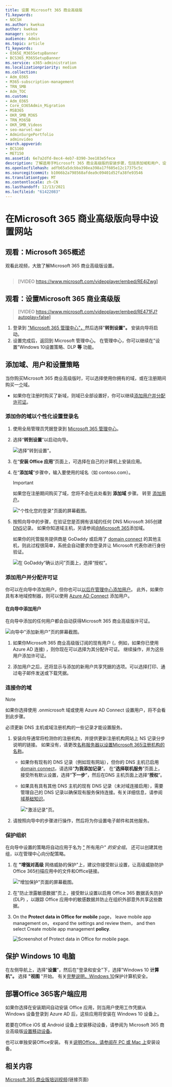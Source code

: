 ```yaml
---
title: 设置 Microsoft 365 商业高级版
f1.keywords:
- NOCSH
ms.author: kwekua
author: kwekua
manager: scotv
audience: Admin
ms.topic: article
f1_keywords:
- O365E_M365SetupBanner
- BCS365_M365SetupBanner
ms.service: o365-administration
ms.localizationpriority: medium
ms.collection:
- Adm_O365
- M365-subscription-management
- TRN_SMB
- Adm_TOC
ms.custom:
- Adm_O365
- Core_O365Admin_Migration
- MSB365
- OKR_SMB_M365
- TRN_M365B
- OKR_SMB_Videos
- seo-marvel-mar
- AdminSurgePortfolio
- adminvideo
search.appverid:
- BCS160
- MET150
ms.assetid: 6e7a2dfd-8ec4-4eb7-8390-3ee103e5fece
description: 了解适用于Microsoft 365 商业高级版的安装步骤，包括添加域和用户、设置安全策略等。
ms.openlocfilehash: adfb65a5dcbba398ea398a17f605e12c17375c5c
ms.sourcegitcommit: b1066b2a798568afdea9c09401d52fa38fe93546
ms.translationtype: MT
ms.contentlocale: zh-CN
ms.lasthandoff: 12/13/2021
ms.locfileid: "61422083"
---
```

# <a name="set-up-microsoft-365-business-premium-in-the-setup-wizard"></a>在Microsoft 365 商业高级版向导中设置网站

## <a name="watch-overview-of-microsoft-365-setup"></a>观看：Microsoft 365概述

观看此视频，大致了解Microsoft 365 商业高级版设置。<br><br>

> [!VIDEO https://www.microsoft.com/videoplayer/embed/RE4jZwg] 

## <a name="watch-set-up-microsoft-365-business-premium"></a>观看：设置Microsoft 365 商业高级版

> [!VIDEO https://www.microsoft.com/videoplayer/embed/RE471FJ?autoplay=false]

1. 登录到 <a href="https://go.microsoft.com/fwlink/p/?linkid=2024339" target="_blank">"Microsoft 365 管理中心"，</a>然后选择"**转到设置"。** 安装向导将启动。
1. 设置完成后，返回到 Microsoft 管理中心。 在管理中心，你可以继续在"设置"Windows 10设置策略、DLP **等** 功能。

## <a name="add-your-domain-users-and-set-up-policies"></a>添加域、用户和设置策略

当你购买Microsoft 365 商业高级版时，可以选择使用你拥有的域，或在注册期间购买一[个](../admin-overview/sign-up-for-office-365.md)域。

- 如果你在注册时购买了新域，则域已全部设置好，你可以继续[添加用户并分配许可证](#add-users-and-assign-licenses)。

### <a name="add-your-domain-to-personalize-sign-in"></a>添加你的域以个性化设置登录名

1. 使用全局管理员凭据登录到 [Microsoft 365 管理中心](https://admin.microsoft.com)。 

2. 选择“**转到设置**”以启动向导。

    ![选择"转到设置"。](../../media/gotosetupinadmincenter.png)

3. 在“**安装 Office 应用**”页面上，可选择在自己的计算机上安装应用。
    
4. 在“**添加域**”步骤中，输入要使用的域名（如 contoso.com）。

    > [!IMPORTANT]
    > 如果您在注册期间购买了域，您将不会在此处看到 **添加域** 步骤。 转至 [添加用户](#add-users-and-assign-licenses)。

    !["个性化您的登录"页面的屏幕截图。](../../media/adddomain.png)

    
4. 按照向导中的步骤，在验证您是否拥有该域的任何 DNS Microsoft 365创建[DNS](/office365/admin/get-help-with-domains/create-dns-records-at-any-dns-hosting-provider)记录。 如果你知道域主机，另请参阅[向Microsoft 365](/microsoft-365/admin/setup/add-domain)添加域。

    如果你的托管服务提供商是 GoDaddy 或启用了 [domain connect](/office365/admin/get-help-with-domains/domain-connect) 的其他主机，则此过程很简单，系统会自动要求你登录并让 Microsoft 代表你进行身份验证。

    ![在 GoDaddy“确认访问”页面上，选择“授权”。](../../media/godaddyauth.png)

### <a name="add-users-and-assign-licenses"></a>添加用户并分配许可证

你可以在向导中添加用户，但你也可以[以后在管理中心添加用户](../add-users/add-users.md)。 此外，如果你具有本地域控制器，则可以使用 [Azure AD Connect](/azure/active-directory/hybrid/how-to-connect-install-express) 添加用户。

#### <a name="add-users-in-the-wizard"></a>在向导中添加用户

在向导中添加的任何用户都会自动获得Microsoft 365 商业高级版许可证。

![向导中"添加新用户"页的屏幕截图。](../../media/addnewuserspage.png)

1. 如果你Microsoft 365 商业高级版订阅的现有用户 (，例如，如果你已使用Azure AD 连接) ，则你现在可以选择为其分配许可证。 继续操作，并为这些用户添加许可证。

2. 添加用户之后，还将显示与添加的新用户共享凭据的选项。可以选择打印、通过电子邮件发送或下载凭据。

### <a name="connect-your-domain"></a>连接你的域

> [!NOTE]
> 如果你选择使用 .onmicrosoft 域或使用 Azure AD Connect 设置用户，将不会看到此步骤。
  
必须更新 DNS 主机或域注册机构的一些记录才能设置服务。
  
1. 安装向导通常将检测你的注册机构，并提供更新注册机构网站上 NS 记录分步说明的链接。 如果没有，请更改[名称服务器以设置Microsoft 365注册机构的名称](../get-help-with-domains/change-nameservers-at-any-domain-registrar.md)。 

    - 如果你有现有的 DNS 记录（例如现有网站），但你的 DNS 主机已启用 [domain connect](/office365/admin/get-help-with-domains/domain-connect)，请选择“**为我添加记录**”。 在“**选择联机服务**”页面上，接受所有默认设置，选择“**下一步**”，然后在DNS 主机页面上选择“**授权**”。
    - 如果具有具有其他 DNS 主机的现有 DNS 记录（未对域连接启用），需要管理自己的 DNS 记录以确保现有服务保持连接。有关详细信息，请参阅[域基础知识](/office365/admin/get-help-with-domains/dns-basics)。

        !["激活记录"页。](../../media/activaterecords.png)

2. 请按照向导中的步骤进行操作，然后将为你设置电子邮件和其他服务。

### <a name="protect-your-organization"></a>保护组织 

在向导中设置的策略将自动应用于名为 ["](/office365/admin/create-groups/compare-groups#security-groups) 所有用户" *的安全组*。 还可以创建其他组，以在管理中心向分配策略。

1. 在 **"增强对高级** 网络威胁的保护"上，建议你接受默认设置，让高级威胁防护 [](../../security/office-365-security/defender-for-office-365.md)Office 365扫描应用中的文件和Office链接。

    !["增加保护"页面的屏幕截图。](../../media/increasetreatprotection.png)


2. 在"防止泄露敏感数据"页上，接受默认设置以启用 Office 365 数据丢失防护 (DLP) ，以跟踪 Office 应用中的敏感数据并防止在组织外部意外共享这些数据。

3. On the **Protect data in Office for mobile** page， leave mobile app management on， expand the settings and review them， and then select Create mobile app management **policy**.

    ![Screenshot of Protect data in Office for mobile page.](../../media/protectdatainmobile.png)


## <a name="secure-windows-10-pcs"></a>保护 Windows 10 电脑

在左侧导航上，选择"**设置**"，然后在"登录和安全"下，选择"Windows 10 **计算机"。** 选择 **"视图** "开始。 有关[完整说明，Windows 10](secure-win-10-pcs.md)保护计算机安全。

## <a name="deploy-office-365-client-apps"></a>部署Office 365客户端应用

如果你选择在安装期间自动安装 Office 应用，则当用户使用工作凭据从 Windows 设备登录到 Azure AD 后，这些应用将安装在 Windows 10 设备上。

若要在Office iOS 或 Android 设备上安装移动设备，请参阅为 Microsoft 365 商业高级版[设置移动设备](set-up-mobile-devices.md)。

也可以单独安装Office安装。 有关[说明Office，请参阅在 PC 或 Mac 上](https://support.microsoft.com/office/4414eaaf-0478-48be-9c42-23adc4716658)安装设备。

## <a name="related-content"></a>相关内容

[Microsoft 365 商业版培训视频](../../business-video/index.yml)(链接页面)

